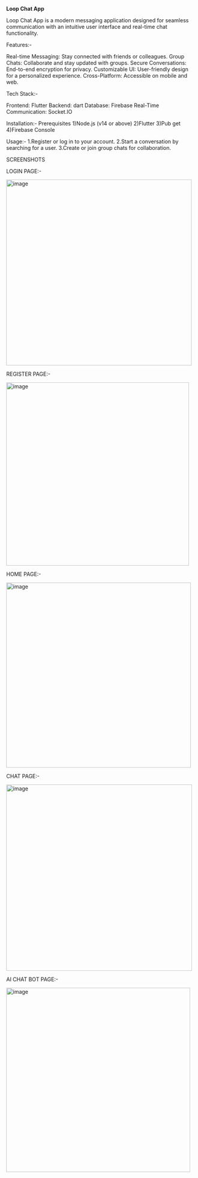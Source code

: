 **Loop Chat App**

Loop Chat App is a modern messaging application designed for seamless communication with an intuitive user interface and real-time chat functionality.


Features:-

Real-time Messaging: Stay connected with friends or colleagues.
Group Chats: Collaborate and stay updated with groups.
Secure Conversations: End-to-end encryption for privacy.
Customizable UI: User-friendly design for a personalized experience.
Cross-Platform: Accessible on mobile and web.


Tech Stack:-

Frontend: Flutter
Backend: dart
Database: Firebase
Real-Time Communication: Socket.IO


Installation:- 
Prerequisites
1)Node.js (v14 or above)
2)Flutter
3)Pub get
4)Firebase Console


Usage:-
1.Register or log in to your account.
2.Start a conversation by searching for a user.
3.Create or join group chats for collaboration.

SCREENSHOTS

LOGIN PAGE:-

<img width="494" alt="image" src="https://github.com/user-attachments/assets/99316e62-eaec-4cd6-a659-cd63e17449a2">


REGISTER PAGE:-

<img width="487" alt="image" src="https://github.com/user-attachments/assets/e6feb385-ef2f-475e-bb20-7722cd694c09">


HOME PAGE:-

<img width="492" alt="image" src="https://github.com/user-attachments/assets/dc4310ff-ea92-4ab8-bd06-ff8f654f24f9">


CHAT PAGE:-

<img width="495" alt="image" src="https://github.com/user-attachments/assets/065582b9-6d94-4d74-aa9e-e7d0981942a0">


AI CHAT BOT PAGE:-

<img width="490" alt="image" src="https://github.com/user-attachments/assets/ee534c37-2c14-4323-a741-82b11811d488">


